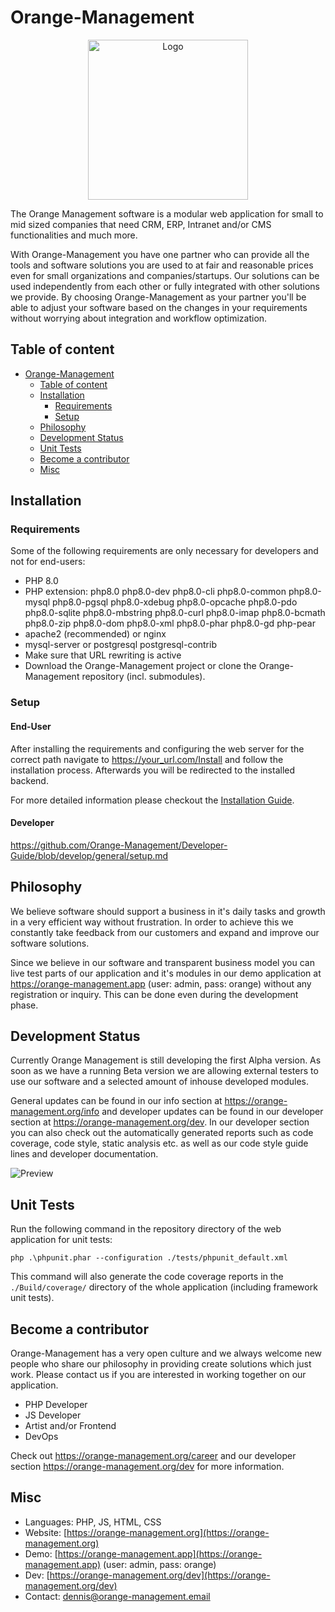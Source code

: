 # Orange-Management

<p align="center"><img src="https://raw.githubusercontent.com/Orange-Management/Assets/master/art/logo.png" width="256" alt="Logo"></p>

The Orange Management software is a modular web application for small to mid sized companies that need CRM, ERP, Intranet and/or CMS functionalities and much more.

With Orange-Management you have one partner who can provide all the tools and software solutions you are used to at fair and reasonable prices even for small organizations and companies/startups. Our solutions can be used independently from each other or fully integrated with other solutions we provide. By choosing Orange-Management as your partner you'll be able to adjust your software based on the changes in your requirements without worrying about integration and workflow optimization.

## Table of content

- [Orange-Management](#orange-management)
  - [Table of content](#table-of-content)
  - [Installation](#installation)
    - [Requirements](#requirements)
    - [Setup](#setup)
  - [Philosophy](#philosophy)
  - [Development Status](#development-status)
  - [Unit Tests](#unit-tests)
  - [Become a contributor](#become-a-contributor)
  - [Misc](#misc)

## Installation

### Requirements

Some of the following requirements are only necessary for developers and not for end-users:

* PHP 8.0
* PHP extension: php8.0 php8.0-dev php8.0-cli php8.0-common php8.0-mysql php8.0-pgsql php8.0-xdebug php8.0-opcache php8.0-pdo php8.0-sqlite php8.0-mbstring php8.0-curl php8.0-imap php8.0-bcmath php8.0-zip php8.0-dom php8.0-xml php8.0-phar php8.0-gd php-pear
* apache2 (recommended) or nginx
* mysql-server or postgresql postgresql-contrib
* Make sure that URL rewriting is active
* Download the Orange-Management project or clone the Orange-Management repository (incl. submodules).

### Setup

#### End-User

After installing the requirements and configuring the web server for the correct path navigate to https://your_url.com/Install and follow the installation process. Afterwards you will be redirected to the installed backend.

For more detailed information please checkout the [Installation Guide](https://orange-management.org/dev/guide?page=setup/installation).

#### Developer

https://github.com/Orange-Management/Developer-Guide/blob/develop/general/setup.md

## Philosophy

We believe software should support a business in it's daily tasks and growth in a very efficient way without frustration. In order to achieve this we constantly take feedback from our customers and expand and improve our software solutions.

Since we believe in our software and transparent business model you can live test parts of our application and it's modules in our demo application at https://orange-management.app (user: admin, pass: orange) without any registration or inquiry. This can be done even during the development phase.

## Development Status

Currently Orange Management is still developing the first Alpha version. As soon as we have a running Beta version we are allowing external testers to use our software and a selected amount of inhouse developed modules.

General updates can be found in our info section at https://orange-management.org/info and developer updates can be found in our developer section at https://orange-management.org/dev. In our developer section you can also check out the automatically generated reports such as code coverage, code style, static analysis etc. as well as our code style guide lines and developer documentation.

![Preview](https://raw.githubusercontent.com/Orange-Management/Assets/master/art/preview.png)

## Unit Tests

Run the following command in the repository directory of the web application for unit tests:

```
php .\phpunit.phar --configuration ./tests/phpunit_default.xml
```

This command will also generate the code coverage reports in the `./Build/coverage/` directory of the whole application (including framework unit tests).

## Become a contributor

Orange-Management has a very open culture and we always welcome new people who share our philosophy in providing create solutions which just work. Please contact us if you are interested in working together on our application.

* PHP Developer
* JS Developer
* Artist and/or Frontend
* DevOps

Check out https://orange-management.org/career and our developer section https://orange-management.org/dev for more information.

## Misc

* Languages: PHP, JS, HTML, CSS
* Website: [https://orange-management.org](https://orange-management.org)
* Demo: [https://orange-management.app](https://orange-management.app) (user: admin, pass: orange)
* Dev: [https://orange-management.org/dev](https://orange-management.org/dev)
* Contact: dennis@orange-management.email
